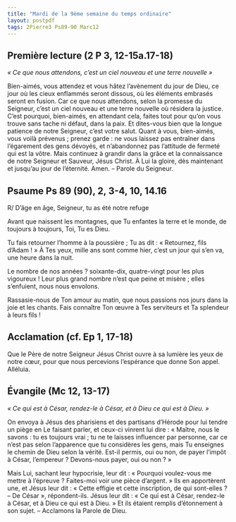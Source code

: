 ```yaml
---
title: "Mardi de la 9ème semaine du temps ordinaire"
layout: postpdf
tags: 2Pierre3 Ps89-90 Marc12  
---
```


## Première lecture (2 P 3, 12-15a.17-18)

*« Ce que nous attendons, c’est un ciel nouveau et une terre nouvelle »*

Bien-aimés, vous attendez et vous hâtez l’avènement du jour de Dieu,
ce jour où les cieux enflammés seront dissous, où les éléments embrasés seront en fusion.
Car ce que nous attendons, selon la promesse du Seigneur,
c’est un ciel nouveau et une terre nouvelle où résidera la justice.
C’est pourquoi, bien-aimés, en attendant cela,
faites tout pour qu’on vous trouve sans tache ni défaut, dans la paix.
Et dites-vous bien que la longue patience de notre Seigneur, c’est votre salut.
Quant à vous, bien-aimés, vous voilà prévenus ; prenez garde :
ne vous laissez pas entraîner dans l’égarement des gens dévoyés,
et n’abandonnez pas l’attitude de fermeté qui est la vôtre.
Mais continuez à grandir dans la grâce et la connaissance de notre Seigneur et Sauveur, Jésus Christ.
À Lui la gloire, dès maintenant et jusqu’au jour de l’éternité.
Amen. – Parole du Seigneur.

## Psaume Ps 89 (90), 2, 3-4, 10, 14.16

R/ D’âge en âge, Seigneur, tu as été notre refuge

Avant que naissent les montagnes,
que Tu enfantes la terre et le monde,
de toujours à toujours,
Toi, Tu es Dieu.

Tu fais retourner l’homme à la poussière ;
Tu as dit : « Retournez, fils d’Adam ! »
À Tes yeux, mille ans sont comme hier,
c’est un jour qui s’en va, une heure dans la nuit.

Le nombre de nos années ? soixante-dix,
quatre-vingt pour les plus vigoureux !
Leur plus grand nombre n’est que peine et misère ;
elles s’enfuient, nous nous envolons.

Rassasie-nous de Ton amour au matin,
que nous passions nos jours dans la joie et les chants.
Fais connaître Ton œuvre à Tes serviteurs
et Ta splendeur à leurs fils !

## Acclamation (cf. Ep 1, 17-18)

Que le Père de notre Seigneur Jésus Christ ouvre à sa lumière les yeux de notre cœur,
pour que nous percevions l’espérance que donne Son appel.
Alléluia.

## Évangile (Mc 12, 13-17)

*« Ce qui est à César, rendez-le à César, et à Dieu ce qui est à Dieu. »*

On envoya à Jésus des pharisiens et des partisans d’Hérode
pour lui tendre un piège en Le faisant parler, et ceux-ci vinrent lui dire :
« Maître, nous le savons : tu es toujours vrai ;
tu ne te laisses influencer par personne,
car ce n’est pas selon l’apparence que tu considères les gens,
mais Tu enseignes le chemin de Dieu selon la vérité.
Est-il permis, oui ou non, de payer l’impôt à César, l’empereur ?
Devons-nous payer, oui ou non ? »

Mais Lui, sachant leur hypocrisie, leur dit :
« Pourquoi voulez-vous me mettre à l’épreuve ?
Faites-moi voir une pièce d’argent. »
Ils en apportèrent une, et Jésus leur dit :
« Cette effigie et cette inscription, de qui sont-elles ?
– De César », répondent-ils. Jésus leur dit :
« Ce qui est à César, rendez-le à César, et à Dieu ce qui est à Dieu. »
Et ils étaient remplis d’étonnement à son sujet.
– Acclamons la Parole de Dieu.
